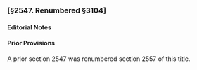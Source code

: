 ### [§2547. Renumbered §3104] ###

#### **Editorial Notes** ####

#### Prior Provisions ####

A prior section 2547 was renumbered section 2557 of this title.